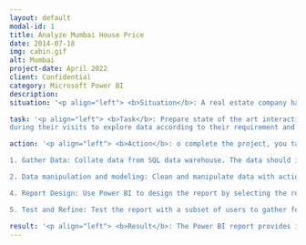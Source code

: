 ```yaml
---
layout: default
modal-id: 1
title: Analyze Mumbai House Price
date: 2014-07-18
img: cabin.gif
alt: Mumbai
project-date: April 2022
client: Confidential
category: Microsoft Power BI
description: 
situation: '<p align="left"> <b>Situation</b>: A real estate company has observed an increase in customer traffic but low conversion rates. The company needs to find a data-driven solution to understand the reasons behind this problem and improve the conversion rate. The company has decided to use MS Power BI, a data-driven approach to build customer confidence and deliver sales. </p>'

task: '<p align="left"> <b>Task</b>: Prepare state of the art interactive dashboard that can be used by customers
during their visits to explore data according to their requirement and generate insights and analysis. Have capability to explore and recommend customized properties as per buyers preference. As customers would interact with the dashboard therefore it should be visual appealing and simple.</p>'

action: '<p align="left"> <b>Action</b>: o complete the project, you take the following actions: <br><br>

1. Gather Data: Collate data from SQL data warehouse. The data should include latitude and longitude, property area, parking facility, no of floors in the building, furnished status, zip code, etc. <br><br>

2. Data manipulation and modeling: Clean and manipulate data with actions such as merge, add columns, group by, trim, etc. Prepare the appropriate star schema data model to ensure performance and easy application of filters and grouping. <br><br>

4. Report Design: Use Power BI to design the report by selecting the relevant visuals, charts, and graphs to display the data in an easily digestible format. The report shoudl identify the factors that effect proporty prices. <br><br>

5. Test and Refine: Test the report with a subset of users to gather feedback and refine the design and functionality.</p>'

result: '<p align="left"> <b>Result</b>: The Power BI report provides insights on various aspects of property house price. The company was able to use the report and optimize conversion rate and derive revenue growth. </p>'
---
```







